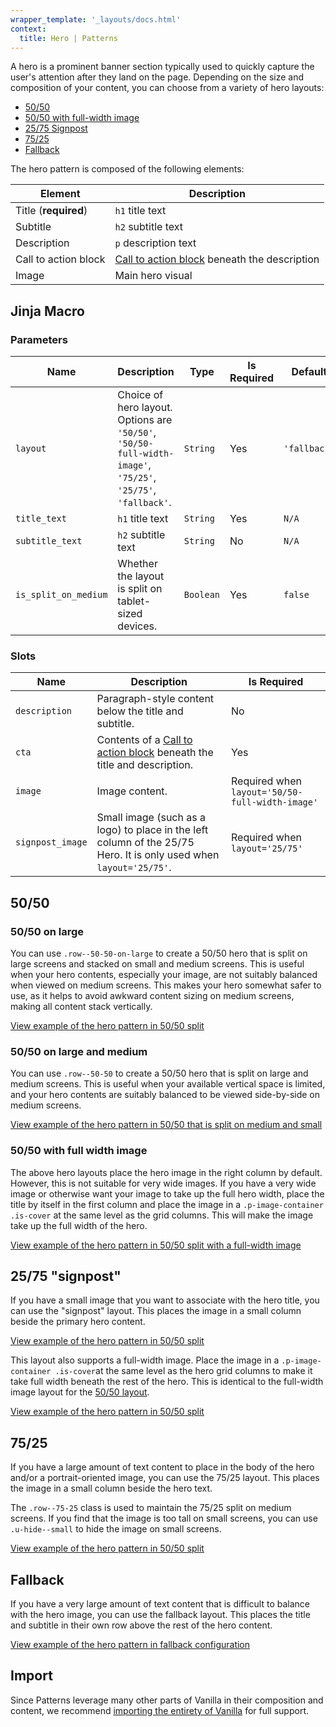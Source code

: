 ```yaml
---
wrapper_template: '_layouts/docs.html'
context:
  title: Hero | Patterns
---
```


A hero is a prominent banner section typically used to quickly capture the user's attention after they land on the page.
Depending on the size and composition of your content, you can choose from a variety of hero layouts:

- [50/50](#5050)
- [50/50 with full-width image](#5050-with-full-width-image)
- [25/75 Signpost](#2575-signpost)
- [75/25](#7525)
- [Fallback](#fallback)

The hero pattern is composed of the following elements:

| Element              | Description                                                              |
| -------------------- | ------------------------------------------------------------------------ |
| Title (**required**) | `h1` title text                                                          |
| Subtitle             | `h2` subtitle text                                                       |
| Description          | `p` description text                                                     |
| Call to action block | [Call to action block](/docs/patterns/cta-block) beneath the description |
| Image                | Main hero visual                                                         |

## Jinja Macro

### Parameters

| Name                 | Description                                                                                                   | Type      | Is Required | Default      |
| -------------------- | ------------------------------------------------------------------------------------------------------------- | --------- | ----------- | ------------ |
| `layout`             | Choice of hero layout. Options are `'50/50'`, `'50/50-full-width-image'`, `'75/25'`, `'25/75'`, `'fallback'`. | `String`  | Yes         | `'fallback'` |
| `title_text`         | `h1` title text                                                                                               | `String`  | Yes         | `N/A`        |
| `subtitle_text`      | `h2` subtitle text                                                                                            | `String`  | No          | `N/A`        |
| `is_split_on_medium` | Whether the layout is split on tablet-sized devices.                                                          | `Boolean` | Yes         | `false`      |

### Slots

| Name             | Description                                                                                                        | Is Required                                     |
| ---------------- | ------------------------------------------------------------------------------------------------------------------ | ----------------------------------------------- |
| `description`    | Paragraph-style content below the title and subtitle.                                                              | No                                              |
| `cta`            | Contents of a [Call to action block](/docs/patterns/cta-block) beneath the title and description.                  | Yes                                             |
| `image`          | Image content.                                                                                                     | Required when `layout='50/50-full-width-image'` |
| `signpost_image` | Small image (such as a logo) to place in the left column of the 25/75 Hero. It is only used when `layout='25/75'`. | Required when `layout='25/75'`                  |

## 50/50

### 50/50 on large

You can use <code>.row--50-50-on-large</code> to create a 50/50 hero that is split on large screens and stacked on small
and medium screens.
This is useful when your hero contents, especially your image, are not suitably balanced when viewed on medium screens.
This makes your hero somewhat safer to use, as it helps to avoid awkward content sizing on medium screens, making all
content stack vertically.

<div class="embedded-example"><a href="/docs/examples/patterns/hero/hero-50-50" class="js-example">
View example of the hero pattern in 50/50 split
</a></div>

### 50/50 on large and medium

You can use <code>.row--50-50</code> to create a 50/50 hero that is split on large and medium screens.
This is useful when your available vertical space is limited, and your hero contents are suitably balanced to be viewed
side-by-side on medium screens.

<div class="embedded-example"><a href="/docs/examples/patterns/hero/hero-50-50-split-on-medium" class="js-example">
View example of the hero pattern in 50/50 that is split on medium and small
</a></div>

### 50/50 with full width image

The above hero layouts place the hero image in the right column by default. However, this is not suitable for very wide
images.
If you have a very wide image or otherwise want your image to take up the full hero width, place the title by itself in
the first column and place the image in a <code>.p-image-container .is-cover</code> at the same level as the grid
columns.
This will make the image take up the full width of the hero.

<div class="embedded-example"><a href="/docs/examples/patterns/hero/hero-50-50-full-width-image" class="js-example">
View example of the hero pattern in 50/50 split with a full-width image
</a></div>

## 25/75 "signpost"

If you have a small image that you want to associate with the hero title, you can use the "signpost" layout.
This places the image in a small column beside the primary hero content.

<div class="embedded-example"><a href="/docs/examples/patterns/hero/hero-signpost" class="js-example">
View example of the hero pattern in 50/50 split
</a></div>

This layout also supports a full-width image. Place the image in a <code>.p-image-container .is-cover</code>at the same
level as the hero grid columns to make it take full width beneath the rest of the hero. This is identical to the
full-width image layout for the [50/50 layout](#50-50-with-full-width-image).

<div class="embedded-example"><a href="/docs/examples/patterns/hero/hero-signpost-full-width-image" class="js-example">
View example of the hero pattern in 50/50 split
</a></div>

## 75/25

If you have a large amount of text content to place in the body of the hero and/or a portrait-oriented image, you can
use the 75/25 layout. This places the image in a small column beside the hero text.

The <code>.row--75-25</code> class is used to maintain the 75/25 split on medium screens.
If you find that the image is too tall on small screens, you can use <code>.u-hide--small</code> to hide the image on
small screens.

<div class="embedded-example"><a href="/docs/examples/patterns/hero/hero-75-25" class="js-example">
View example of the hero pattern in 50/50 split
</a></div>

## Fallback

If you have a very large amount of text content that is difficult to balance with the hero image, you can use the
fallback layout.
This places the title and subtitle in their own row above the rest of the hero content.

<div class="embedded-example"><a href="/docs/examples/patterns/hero/hero-fallback" class="js-example">
View example of the hero pattern in fallback configuration
</a></div>

## Import

Since Patterns leverage many other parts of Vanilla in their composition and content, we
recommend [importing the entirety of Vanilla](/docs#install) for full support.
